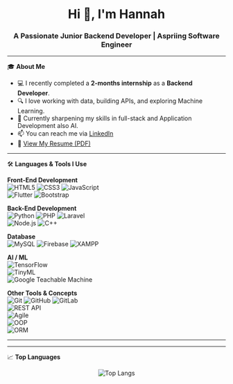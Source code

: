<!-- Profile README -->

<h1 align="center">Hi 👋, I'm Hannah</h1>
<h3 align="center">A Passionate Junior Backend Developer | Aspriing Software Engineer</h3>

---

🎓 **About Me**
- 💻 I recently completed a **2-months internship** as a **Backend Developer**.  
- 🔍 I love working with data, building APIs, and exploring Machine Learning.  
- 🌱 Currently sharpening my skills in full-stack and Application Development also AI.  
- 📫 You can reach me via [LinkedIn](https://www.linkedin.com/in/al-hannah-simsuangco-1a155a166/)  
- 📄 [View My Resume (PDF)](https://drive.google.com/file/d/11x03cIaXvAn1VEijj83YnIA4nu2b8dx0/view?usp=sharing)

---

🛠️ **Languages & Tools I Use**

**Front-End Development**  
![HTML5](https://img.shields.io/badge/-HTML5-E34F26?logo=html5&logoColor=white) 
![CSS3](https://img.shields.io/badge/-CSS3-1572B6?logo=css3&logoColor=white) 
![JavaScript](https://img.shields.io/badge/-JavaScript-F7DF1E?logo=javascript&logoColor=black)  
![Flutter](https://img.shields.io/badge/-Flutter-02569B?logo=flutter&logoColor=white) 
![Bootstrap](https://img.shields.io/badge/-Bootstrap-563D7C?logo=bootstrap&logoColor=white)  

**Back-End Development**  
![Python](https://img.shields.io/badge/-Python-3776AB?logo=python&logoColor=white) 
![PHP](https://img.shields.io/badge/-PHP-777BB4?logo=php&logoColor=white) 
![Laravel](https://img.shields.io/badge/-Laravel-FF2D20?logo=laravel&logoColor=white)  
![Node.js](https://img.shields.io/badge/-Node.js-339933?logo=node.js&logoColor=white) 
![C++](https://img.shields.io/badge/-C++-00599C?logo=c%2B%2B&logoColor=white)

**Database**  
![MySQL](https://img.shields.io/badge/-MySQL-4479A1?logo=mysql&logoColor=white) 
![Firebase](https://img.shields.io/badge/-Firebase-FFCA28?logo=firebase&logoColor=black) 
![XAMPP](https://img.shields.io/badge/-XAMPP-FB7A24?logo=xampp&logoColor=white)

**AI / ML**  
![TensorFlow](https://img.shields.io/badge/-TensorFlow-FF6F00?logo=tensorflow&logoColor=white)  
![TinyML](https://img.shields.io/badge/-TinyML-00C7B7?style=flat&logo=googlescholar&logoColor=white)  
![Google Teachable Machine](https://img.shields.io/badge/-TeachableMachine-4285F4?logo=google&logoColor=white)

**Other Tools & Concepts**  
![Git](https://img.shields.io/badge/-Git-F05032?logo=git&logoColor=white) 
![GitHub](https://img.shields.io/badge/-GitHub-181717?logo=github&logoColor=white) 
![GitLab](https://img.shields.io/badge/-GitLab-FC6D26?logo=gitlab&logoColor=white)  
![REST API](https://img.shields.io/badge/-REST-02569B?logo=apachespark&logoColor=white)  
![Agile](https://img.shields.io/badge/-Agile-0052CC?logo=jira&logoColor=white)  
![OOP](https://img.shields.io/badge/-OOP-6A1B9A?logo=java&logoColor=white)  
![ORM](https://img.shields.io/badge/-ORM-4E342E?logo=sequelize&logoColor=white)

---

---

📈 **Top Languages**

<p align="center">
  <img src="https://github-readme-stats.vercel.app/api/top-langs/?username=alHannah&layout=compact&theme=tokyonight" alt="Top Langs" />
</p>


